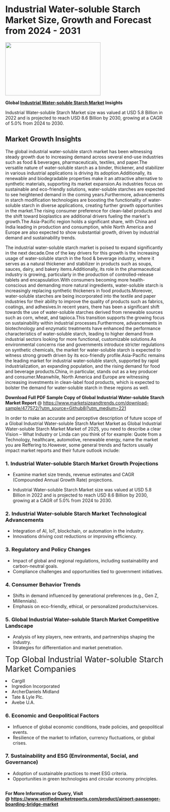 <H1>Industrial Water-soluble Starch Market Size, Growth and Forecast from 2024 - 2031</H1><img class="aligncenter size-medium wp-image-584254" src="https://thirdeyenews.in/wp-content/uploads/2024/09/Global-Market-Research-300x168.jpeg" alt="" width="300" height="168" /><p><strong>Global&nbsp;<a href="https://www.marketsizeandtrends.com/download-sample/477572/?utm_source=Github8j?utm_medium=221">Industrial Water-soluble Starch Market</a> Insights</strong></p><p>Industrial Water-soluble Starch Market size was valued at USD 5.8 Billion in 2022 and is projected to reach USD 8.6 Billion by 2030, growing at a CAGR of 5.0% from 2024 to 2030.</p><p><h2>Market Growth Insights</h2> <p>The global industrial water-soluble starch market has been witnessing steady growth due to increasing demand across several end-use industries such as food & beverages, pharmaceuticals, textiles, and paper.The versatile nature of water-soluble starch as a binder, thickener, and stabilizer in various industrial applications is driving its adoption.Additionally, its renewable and biodegradable properties make it an attractive alternative to synthetic materials, supporting its market expansion.As industries focus on sustainable and eco-friendly solutions, water-soluble starches are expected to see heightened demand in the coming years.Furthermore, advancements in starch modification technologies are boosting the functionality of water-soluble starch in diverse applications, creating further growth opportunities in the market.The rising consumer preference for clean-label products and the shift toward bioplastics are additional drivers fueling the market's growth.The Asia-Pacific region holds a significant share, with China and India leading in production and consumption, while North America and Europe are also expected to show substantial growth, driven by industrial demand and sustainability trends.</p> <p>The industrial water-soluble starch market is poised to expand significantly in the next decade.One of the key drivers for this growth is the increasing usage of water-soluble starch in the food & beverage industry, where it serves as a natural thickener and stabilizer in products such as soups, sauces, dairy, and bakery items.Additionally, its role in the pharmaceutical industry is growing, particularly in the production of controlled-release tablets and encapsulation.With consumers becoming more health-conscious and demanding more natural ingredients, water-soluble starch is increasingly replacing synthetic thickeners in food products.Moreover, water-soluble starches are being incorporated into the textile and paper industries for their ability to improve the quality of products such as fabrics, coatings, and adhesives.In recent years, there has been a significant shift towards the use of water-soluble starches derived from renewable sources such as corn, wheat, and tapioca.This transition supports the growing focus on sustainability within industrial processes.Furthermore, advancements in biotechnology and enzymatic treatments have enhanced the performance characteristics of water-soluble starch, leading to higher demand from industrial sectors looking for more functional, customizable solutions.As environmental concerns rise and governments introduce stricter regulations on synthetic chemicals, the market for water-soluble starch is expected to witness strong growth driven by its eco-friendly profile.Asia-Pacific remains the leading market for industrial water-soluble starch, supported by rapid industrialization, an expanding population, and the rising demand for food and beverage products.China, in particular, stands out as a key producer and consumer.Meanwhile, North America and Europe are witnessing increasing investments in clean-label food products, which is expected to bolster the demand for water-soluble starch in these regions as well.</p> <p><span class=""><strong>Download Full PDF Sample Copy of Global Industrial Water-soluble Starch Market Report</strong> @ <a href="https://www.marketsizeandtrends.com/download-sample/477572/?utm_source=Github8j?utm_medium=221" target="_blank">https://www.marketsizeandtrends.com/download-sample/477572/?utm_source=Github8j?utm_medium=221</a></span></p><p>In order to make an accurate and perceptive description of future scope of a Global&nbsp;Industrial Water-soluble Starch Market Market as Global&nbsp;Industrial Water-soluble Starch Market Market of 2025, you need to describe a clear Vision &ndash; What Industry or Linda can you think of for example: Quote from a Technology, healthcare, automotive, renewable energy, name the market you are Reffering to.However, some general trends and factors usually impact market reports and their future outlook include:</p><h3>1.&nbsp;<strong>Industrial Water-soluble Starch Market Growth Projections</strong></h3><ul><li>Examine market size trends, revenue estimates and CAGR (Compounded Annual Growth Rate) projections.</li><li><p>Industrial Water-soluble Starch Market size was valued at USD 5.8 Billion in 2022 and is projected to reach USD 8.6 Billion by 2030, growing at a CAGR of 5.0% from 2024 to 2030.</p></li></ul><h3>2.&nbsp;<strong>Industrial Water-soluble Starch Market Technological Advancements</strong></h3><ul><li>Integration of AI, IoT, blockchain, or automation in the industry.</li><li>Innovations driving cost reductions or improving efficiency.</li></ul><h3>3.&nbsp;<strong>Regulatory and Policy Changes</strong></h3><ul><li>Impact of global and regional regulations, including sustainability and carbon-neutral goals.</li><li>Compliance challenges and opportunities tied to government initiatives.</li></ul><h3>4.&nbsp;<strong>Consumer Behavior Trends</strong></h3><ul><li>Shifts in demand influenced by generational preferences (e.g., Gen Z, Millennials).</li><li>Emphasis on eco-friendly, ethical, or personalized products/services.</li></ul><h3>5.&nbsp;<strong>Global Industrial Water-soluble Starch Market Competitive Landscape</strong></h3><ul><li>Analysis of key players, new entrants, and partnerships shaping the industry.</li><li>Strategies for differentiation and market penetration.</li></ul><p data-pm-slice="1 1 []"><span style="color: inherit; font-family: inherit; font-size: 25px;">Top Global Industrial Water-soluble Starch Market Companies</span></p><div class="" data-test-id=""><p><li>Cargill</li><li> Ingredion Incorporated</li><li> ArcherDaniels Midland</li><li> Tate & Lyle Plc.</li><li> Avebe U.A.</li></p></div><h3>6.&nbsp;<strong>Economic and Geopolitical Factors</strong></h3><ul><li>Influence of global economic conditions, trade policies, and geopolitical events.</li><li>Resilience of the market to inflation, currency fluctuations, or global crises.</li></ul><h3>7.&nbsp;<strong>Sustainability and ESG (Environmental, Social, and Governance)</strong></h3><ul><li>Adoption of sustainable practices to meet ESG criteria.</li><li>Opportunities in green technologies and circular economy principles.</li></ul><h2><strong style="font-size: 14px;">For More Information or Query, Visit @&nbsp;</strong><a style="background-color: #ffffff; font-size: 14px;" href="https://www.marketsizeandtrends.com/report/industrial-water-soluble-starch-market/" target="_blank">https://www.verifiedmarketreports.com/product/airport-passenger-boarding-bridge-market</a></h2>